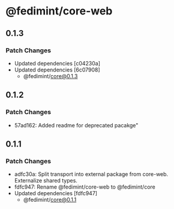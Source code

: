 # @fedimint/core-web

## 0.1.3

### Patch Changes

- Updated dependencies [c04230a]
- Updated dependencies [6c07908]
  - @fedimint/core@0.1.3

## 0.1.2

### Patch Changes

- 57ad162: Added readme for deprecated pacakge"

## 0.1.1

### Patch Changes

- adfc30a: Split transport into external package from core-web. Externalize shared types.
- fdfc947: Rename @fedimint/core-web to @fedimint/core
- Updated dependencies [fdfc947]
  - @fedimint/core@0.1.1
